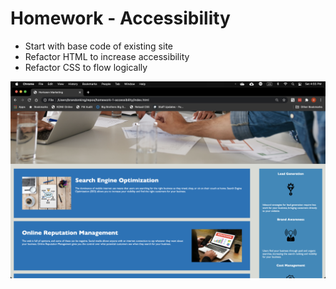 # Homework - Accessibility

- Start with base code of existing site
- Refactor HTML to increase accessibility
- Refactor CSS to flow logically

![project screen shot](./assets/images/screenshot.png)
